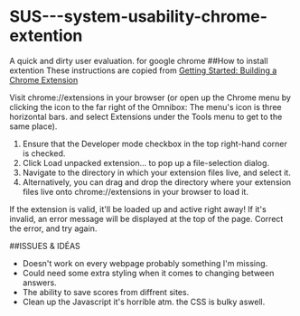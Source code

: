 # SUS---system-usability-chrome-extention
A quick and dirty user evaluation. for google chrome
##How to install extention
These instructions are copied from [Getting Started: Building a Chrome Extension](https://developer.chrome.com/extensions/getstarted#unpacked)

Visit chrome://extensions in your browser (or open up the Chrome menu by clicking the icon to the far right of the Omnibox:  The menu's icon is three horizontal bars. and select Extensions under the Tools menu to get to the same place).
1. Ensure that the Developer mode checkbox in the top right-hand corner is checked.
2. Click Load unpacked extension… to pop up a file-selection dialog.
3. Navigate to the directory in which your extension files live, and select it.
4. Alternatively, you can drag and drop the directory where your extension files live onto chrome://extensions in your browser to load it.

If the extension is valid, it'll be loaded up and active right away! If it's invalid, an error message will be displayed at the top of the page. Correct the error, and try again.

##ISSUES & IDÉAS
* Doesn't work on every webpage probably something I'm missing.
* Could need some extra styling when it comes to changing between answers.
* The ability to save scores from diffrent sites.
* Clean up the Javascript it's horrible atm. the CSS is bulky aswell.
